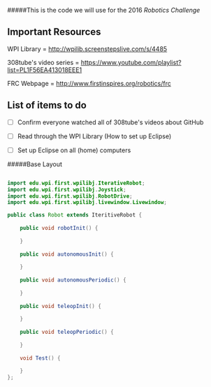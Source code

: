 #####This is the code we will use for the 2016 *Robotics Challenge*

Important Resources
-------------------

WPI Library = http://wpilib.screenstepslive.com/s/4485

308tube's video series = https://www.youtube.com/playlist?list=PL1F56EA413018EEE1

FRC Webpage = http://www.firstinspires.org/robotics/frc

List of items to do
-------------------

- [ ] Confirm everyone watched all of 308tube's videos about GitHub
- [ ] Read through the WPI Library (How to set up Eclipse)
- [ ] Set up Eclipse on all (home) computers


#####Base Layout
```java

import edu.wpi.first.wpilibj.IterativeRobot;
import edu.wpi.first.wpilibj.Joystick;
import edu.wpi.first.wpilibj.RobotDrive;
import edu.wpi.first.wpilibj.livewindow.Livewindow;

public class Robot extends IteritiveRobot {
	
	public void robotInit() {
		
	}
	
	public void autonomousInit() {
		
	}
	
	public void autonomousPeriodic() {
		
	}
	
	public void teleopInit() {
		
	}
	
	public void teleopPeriodic() {
		
	}
	
	void Test() {
		
	}
};
```
